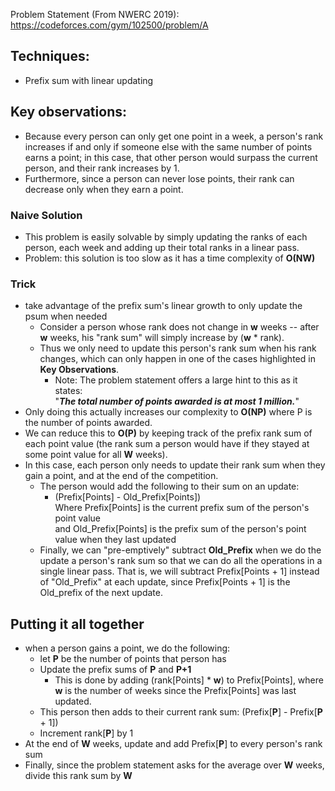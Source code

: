 Problem Statement (From NWERC 2019): https://codeforces.com/gym/102500/problem/A 

## Techniques:
* Prefix sum with linear updating

## Key observations:
* Because every person can only get one point in a week, a person's rank increases if and only if someone else with the same number of points earns a point; in this case, that other person would surpass the current person, and their rank increases by 1.
* Furthermore, since a person can never lose points, their rank can decrease only when they earn a point.

### Naive Solution
* This problem is easily solvable by simply updating the ranks of each person, each week and adding up their total ranks in a linear pass.
* Problem: this solution is too slow as it has a time complexity of **O(NW)**
### Trick
* take advantage of the prefix sum's linear growth to only update the psum when needed
  * Consider a person whose rank does not change in **w** weeks -- after **w** weeks, his "rank sum" will simply increase by (**w** * rank).
  * Thus we only need to update this person's rank sum when his rank changes, which can only happen in one of the cases highlighted in **Key Observations**.
    * Note: The problem statement offers a large hint to this as it states: <br /> 
    "***The total number of points awarded is at most 1 million.***"
* Only doing this actually increases our complexity to **O(NP)** where P is the number of points awarded.
* We can reduce this to **O(P)** by keeping track of the prefix rank sum of each point value (the rank sum a person would have if they stayed at some point value for all **W** weeks).
* In this case, each person only needs to update their rank sum when they gain a point, and at the end of the competition.
  * The person would add the following to their sum on an update:
    * (Prefix[Points] - Old_Prefix[Points]) <br />
    Where Prefix[Points] is the current prefix sum of the person's point value <br />
    and Old_Prefix[Points] is the prefix sum of the person's point value when they last updated
  * Finally, we can "pre-emptively" subtract **Old_Prefix** when we do the update a person's rank sum so that we can do all the operations in a single linear pass. That is, we will subtract Prefix[Points + 1] instead of "Old_Prefix" at each update, since Prefix[Points + 1] is the Old_prefix of the next update.
## Putting it all together
* when a person gains a point, we do the following:
  * let **P** be the number of points that person has
  * Update the prefix sums of **P** and **P+1**
    * This is done by adding (rank[Points] * **w**) to Prefix[Points], where **w** is the number of weeks since the Prefix[Points] was last updated.
  * This person then adds to their current rank sum: (Prefix[**P**] - Prefix[**P** + 1])
  * Increment rank[**P**] by 1
* At the end of **W** weeks, update and add Prefix[**P**] to every person's rank sum
* Finally, since the problem statement asks for the average over **W** weeks, divide this rank sum by **W**

